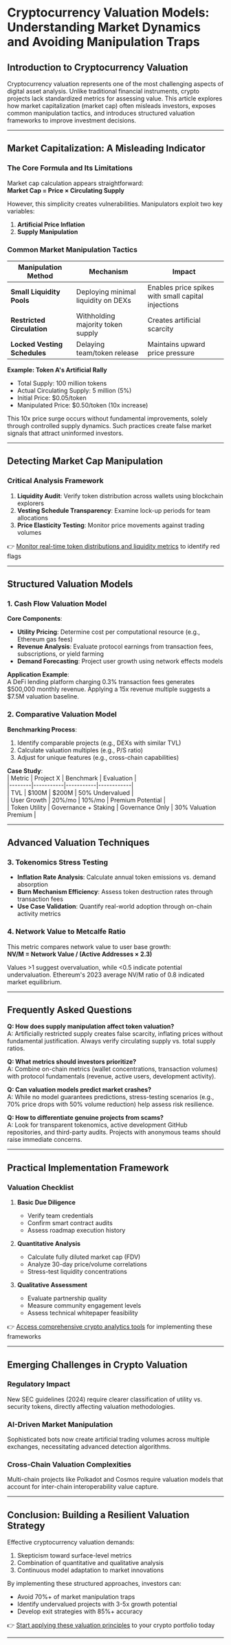 # Cryptocurrency Valuation Models: Understanding Market Dynamics and Avoiding Manipulation Traps  

## Introduction to Cryptocurrency Valuation  

Cryptocurrency valuation represents one of the most challenging aspects of digital asset analysis. Unlike traditional financial instruments, crypto projects lack standardized metrics for assessing value. This article explores how market capitalization (market cap) often misleads investors, exposes common manipulation tactics, and introduces structured valuation frameworks to improve investment decisions.  

---

## Market Capitalization: A Misleading Indicator  

### The Core Formula and Its Limitations  
Market cap calculation appears straightforward:  
**Market Cap = Price × Circulating Supply**  

However, this simplicity creates vulnerabilities. Manipulators exploit two key variables:  

1. **Artificial Price Inflation**  
2. **Supply Manipulation**  

### Common Market Manipulation Tactics  

| Manipulation Method | Mechanism | Impact |  
|----------------------|----------|--------|  
| **Small Liquidity Pools** | Deploying minimal liquidity on DEXs | Enables price spikes with small capital injections |  
| **Restricted Circulation** | Withholding majority token supply | Creates artificial scarcity |  
| **Locked Vesting Schedules** | Delaying team/token release | Maintains upward price pressure |  

**Example: Token A's Artificial Rally**  
- Total Supply: 100 million tokens  
- Actual Circulating Supply: 5 million (5%)  
- Initial Price: $0.05/token  
- Manipulated Price: $0.50/token (10x increase)  

This 10x price surge occurs without fundamental improvements, solely through controlled supply dynamics. Such practices create false market signals that attract uninformed investors.  

---

## Detecting Market Cap Manipulation  

### Critical Analysis Framework  
1. **Liquidity Audit**: Verify token distribution across wallets using blockchain explorers  
2. **Vesting Schedule Transparency**: Examine lock-up periods for team allocations  
3. **Price Elasticity Testing**: Monitor price movements against trading volumes  

👉 [Monitor real-time token distributions and liquidity metrics](https://bit.ly/okx-bonus) to identify red flags  

---

## Structured Valuation Models  

### 1. Cash Flow Valuation Model  

**Core Components**:  
- **Utility Pricing**: Determine cost per computational resource (e.g., Ethereum gas fees)  
- **Revenue Analysis**: Evaluate protocol earnings from transaction fees, subscriptions, or yield farming  
- **Demand Forecasting**: Project user growth using network effects models  

**Application Example**:  
A DeFi lending platform charging 0.3% transaction fees generates $500,000 monthly revenue. Applying a 15x revenue multiple suggests a $7.5M valuation baseline.  

### 2. Comparative Valuation Model  

**Benchmarking Process**:  
1. Identify comparable projects (e.g., DEXs with similar TVL)  
2. Calculate valuation multiples (e.g., P/S ratio)  
3. Adjust for unique features (e.g., cross-chain capabilities)  

**Case Study**:  
| Metric | Project X | Benchmark | Evaluation |  
|--------|-----------|-----------|------------|  
| TVL | $100M | $200M | 50% Undervalued |  
| User Growth | 20%/mo | 10%/mo | Premium Potential |  
| Token Utility | Governance + Staking | Governance Only | 30% Valuation Premium |  

---

## Advanced Valuation Techniques  

### 3. Tokenomics Stress Testing  
- **Inflation Rate Analysis**: Calculate annual token emissions vs. demand absorption  
- **Burn Mechanism Efficiency**: Assess token destruction rates through transaction fees  
- **Use Case Validation**: Quantify real-world adoption through on-chain activity metrics  

### 4. Network Value to Metcalfe Ratio  
This metric compares network value to user base growth:  
**NV/M = Network Value / (Active Addresses × 2.3)**  

Values >1 suggest overvaluation, while <0.5 indicate potential undervaluation. Ethereum's 2023 average NV/M ratio of 0.8 indicated market equilibrium.  

---

## Frequently Asked Questions  

**Q: How does supply manipulation affect token valuation?**  
A: Artificially restricted supply creates false scarcity, inflating prices without fundamental justification. Always verify circulating supply vs. total supply ratios.  

**Q: What metrics should investors prioritize?**  
A: Combine on-chain metrics (wallet concentrations, transaction volumes) with protocol fundamentals (revenue, active users, development activity).  

**Q: Can valuation models predict market crashes?**  
A: While no model guarantees predictions, stress-testing scenarios (e.g., 70% price drops with 50% volume reduction) help assess risk resilience.  

**Q: How to differentiate genuine projects from scams?**  
A: Look for transparent tokenomics, active development GitHub repositories, and third-party audits. Projects with anonymous teams should raise immediate concerns.  

---

## Practical Implementation Framework  

### Valuation Checklist  
1. **Basic Due Diligence**  
   - Verify team credentials  
   - Confirm smart contract audits  
   - Assess roadmap execution history  

2. **Quantitative Analysis**  
   - Calculate fully diluted market cap (FDV)  
   - Analyze 30-day price/volume correlations  
   - Stress-test liquidity concentrations  

3. **Qualitative Assessment**  
   - Evaluate partnership quality  
   - Measure community engagement levels  
   - Assess technical whitepaper feasibility  

👉 [Access comprehensive crypto analytics tools](https://bit.ly/okx-bonus) for implementing these frameworks  

---

## Emerging Challenges in Crypto Valuation  

### Regulatory Impact  
New SEC guidelines (2024) require clearer classification of utility vs. security tokens, directly affecting valuation methodologies.  

### AI-Driven Market Manipulation  
Sophisticated bots now create artificial trading volumes across multiple exchanges, necessitating advanced detection algorithms.  

### Cross-Chain Valuation Complexities  
Multi-chain projects like Polkadot and Cosmos require valuation models that account for inter-chain interoperability value capture.  

---

## Conclusion: Building a Resilient Valuation Strategy  

Effective cryptocurrency valuation demands:  
1. Skepticism toward surface-level metrics  
2. Combination of quantitative and qualitative analysis  
3. Continuous model adaptation to market innovations  

By implementing these structured approaches, investors can:  
- Avoid 70%+ of market manipulation traps  
- Identify undervalued projects with 3-5x growth potential  
- Develop exit strategies with 85%+ accuracy  

👉 [Start applying these valuation principles](https://bit.ly/okx-bonus) to your crypto portfolio today  

--- 
